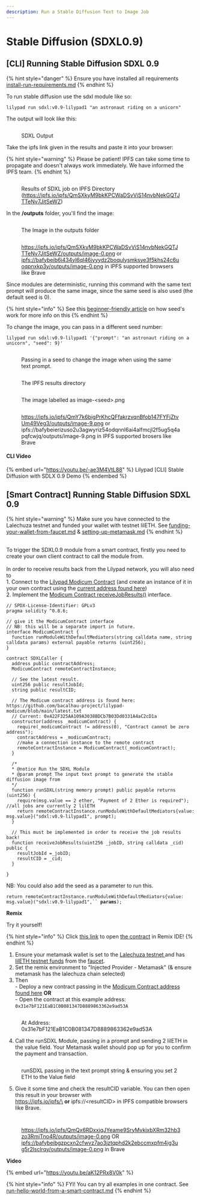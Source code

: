 ```yaml
---
description: Run a Stable Diffusion Text to Image Job
---
```


# Stable Diffusion (SDXL0.9)

## \[CLI] Running Stable Diffusion SDXL 0.9

{% hint style="danger" %}
Ensure you have installed all requirements [install-run-requirements.md](../lilypad-v1-testnet/quick-start/install-run-requirements.md "mention")
{% endhint %}

To run stable diffusion use the sdxl module like so:

```
lilypad run sdxl:v0.9-lilypad1 "an astronaut riding on a unicorn"
```

The output will look like this:&#x20;

<figure><img src="../.gitbook/assets/image (1).png" alt=""><figcaption><p>SDXL Output</p></figcaption></figure>

Take the ipfs link given in the results and paste it into your browser:

{% hint style="warning" %}
Please be patient! IPFS can take some time to propagate and doesn't always work immediately. We have informed the IPFS team.
{% endhint %}

<figure><img src="../.gitbook/assets/image (2).png" alt=""><figcaption><p>Results of SDXL job on IPFS Directory (<a href="https://ipfs.io/ipfs/QmSXkyM9bkKPCWaDSvViS14nvbNekGQTJTTeNv7JitSeWZ">https://ipfs.io/ipfs/QmSXkyM9bkKPCWaDSvViS14nvbNekGQTJTTeNv7JitSeWZ</a>)</p></figcaption></figure>

In the **/outputs** folder, you'll find the image:

<figure><img src="../.gitbook/assets/image (3).png" alt=""><figcaption><p>The Image in the outputs folder</p></figcaption></figure>

<figure><img src="../.gitbook/assets/image (5).png" alt=""><figcaption><p><a href="https://ipfs.io/ipfs/QmSXkyM9bkKPCWaDSvViS14nvbNekGQTJTTeNv7JitSeWZ">https://ipfs.io/ipfs/QmSXkyM9bkKPCWaDSvViS14nvbNekGQTJTTeNv7JitSeWZ</a><a href="stable-diffusion.md#running-stable-diffusion-from-the-cli">/outputs/image-0.png</a> or <a href="ipfs://bafybeib6i434yl6ql46jyyydz2boqulysmksye3f5khs24c6uoqpnxkp3y/outputs/image-0.png">ipfs://bafybeib6i434yl6ql46jyyydz2boqulysmksye3f5khs24c6uoqpnxkp3y/outputs/image-0.png</a> in IPFS supported browsers like Brave</p></figcaption></figure>

Since modules are deterministic, running this command with the same text prompt will produce the same image, since the same seed is also used (the default seed is 0).

{% hint style="info" %}
See this [beginner-friendly article](https://aituts.com/stable-diffusion-seed/) on how seed's work for more info on this
{% endhint %}

To change the image, you can pass in a different seed number:

```
lilypad run sdxl:v0.9-lilypad1 '{"prompt": "an astronaut riding on a unicorn", "seed": 9}'
```

<figure><img src="../.gitbook/assets/image (6).png" alt=""><figcaption><p>Passing in a seed to change the image when using the same text prompt.</p></figcaption></figure>

<figure><img src="../.gitbook/assets/image (7).png" alt=""><figcaption><p>The IPFS results directory</p></figcaption></figure>

<figure><img src="../.gitbook/assets/image (8).png" alt=""><figcaption><p>The image labelled as image-&#x3C;seed>.png</p></figcaption></figure>

<figure><img src="../.gitbook/assets/image (9).png" alt=""><figcaption><p><a href="https://ipfs.io/ipfs/QmY7k6bigPrKhcQFfakrzvqnBfob147FYFjZtvUm49Veg3/outputs/image-9.png">https://ipfs.io/ipfs/QmY7k6bigPrKhcQFfakrzvqnBfob147FYFjZtvUm49Veg3/outputs/image-9.png</a> or ipfs://bafybeierizuso2u3agwyriz54odqnnl6ai4alfmcjl2f5ug5q4apqfcwjq/outputs/image-9.png in IPFS supported brosers like Brave</p></figcaption></figure>

#### CLI Video

{% embed url="https://youtu.be/-ae3M4VtL88" %}
Lilypad \[CLI] Stable Diffusion with SDLX 0.9 Demo
{% endembed %}

## \[Smart Contract] Running Stable Diffusion SDXL 0.9

{% hint style="warning" %}
Make sure you have connected to the Lalechuza testnet and funded your wallet with testnet lilETH. See [funding-your-wallet-from-faucet.md](../lilypad-v1-testnet/quick-start/funding-your-wallet-from-faucet.md "mention") & [setting-up-metamask.md](../lilypad-v1-testnet/quick-start/setting-up-metamask.md "mention")
{% endhint %}

\
To trigger the SDXL0.9 module from a smart contract, firstly you need to create your own client contract to call the module from.\
\
In order to receive results back from the Lilypad network, you will also need to \
1\. Connect to the [Lilypad Modicum Contract](https://github.com/bacalhau-project/lilypad-modicum/blob/main/src/js/contracts/Modicum.sol) (and create an instance of it in your own contract using the [current address found here](https://github.com/bacalhau-project/lilypad-modicum/blob/main/latest.txt))\
2\. Implement the [Modicum Contract receiveJobResults()](https://github.com/bacalhau-project/lilypad-modicum/blob/main/src/js/contracts/Modicum.sol) interface.

```solidity
// SPDX-License-Identifier: GPLv3
pragma solidity ^0.8.6;

// give it the ModicumContract interface 
// NB: this will be a separate import in future.
interface ModicumContract {
  function runModuleWithDefaultMediators(string calldata name, string calldata params) external payable returns (uint256);
}

contract SDXLCaller {
  address public contractAddress;
  ModicumContract remoteContractInstance;
  
  // See the latest result.
  uint256 public resultJobId;
  string public resultCID;

  // The Modicum contract address is found here: https://github.com/bacalhau-project/lilypad-modicum/blob/main/latest.txt
  // Current: 0x422F325AA109A3038BDCb7B03Dd0331A4aC2cD1a
  constructor(address _modicumContract) {
    require(_modicumContract != address(0), "Contract cannot be zero address");
    contractAddress = _modicumContract;
    //make a connection instance to the remote contract
    remoteContractInstance = ModicumContract(_modicumContract);
  } 

  /*
  * @notice Run the SDXL Module
  * @param prompt The input text prompt to generate the stable diffusion image from
  */
  function runSDXL(string memory prompt) public payable returns (uint256) {
    require(msg.value == 2 ether, "Payment of 2 Ether is required"); //all jobs are currently 2 lilETH
    return remoteContractInstance.runModuleWithDefaultMediators{value: msg.value}("sdxl:v0.9-lilypad1", prompt);
  }
  
  // This must be implemented in order to receive the job results back!
  function receiveJobResults(uint256 _jobID, string calldata _cid) public {
    resultJobId =_jobID;
    resultCID = _cid;
  }

}
```

NB: You could also add the seed as a parameter to run this. &#x20;

`return remoteContractInstance.runModuleWithDefaultMediators{value: msg.value}("sdxl:v0.9-lilypad1",`` `**`params`**`);`



**Remix**

Try it yourself!&#x20;

{% hint style="info" %}
Click [this link](https://remix.ethereum.org/bacalhau-project/lilypad-modicum/blob/main/src/js/contracts/SDXLCaller.sol) to open [the contract](https://github.com/bacalhau-project/lilypad-modicum/blob/main/src/js/contracts/SDXLCaller.sol) in Remix IDE!
{% endhint %}

1. Ensure your metamask wallet is set to the [Lalechuza testnet ](../lilypad-v1-testnet/quick-start/setting-up-metamask.md)and has [lilETH testnet funds](../lilypad-v1-testnet/quick-start/funding-your-wallet-from-faucet.md) from the [faucet](https://testnet.lilypadnetwork.org).&#x20;
2. Set the remix environment to "Injected Provider - Metamask" (& ensure metamask has the lalechuza chain selected)
3. Then \
   \-  Deploy a new contract passing in the [Modicum Contract address found here](https://github.com/bacalhau-project/lilypad-modicum/blob/main/latest.txt) **OR**\
   \-  Open the contract at this example address: `0x31e7bF121EaB1C0B081347D8889863362e9ad53A`

<figure><img src="../.gitbook/assets/image (22).png" alt=""><figcaption><p>At Address: 0x31e7bF121EaB1C0B081347D8889863362e9ad53A</p></figcaption></figure>

4. Call the runSDXL Module, passing in a prompt and sending 2 lilETH in the value field. Your Metamask wallet should pop up for you to confirm the payment and transaction.

<figure><img src="../.gitbook/assets/image (24).png" alt=""><figcaption><p>runSDXL passing in the text prompt string &#x26; ensuring you set 2 ETH to the Value field</p></figcaption></figure>

5. Give it some time and check the resultCID variable. You can then open this result in your browser with \
   https://ipfs.io/ipfs/\<resultCID> **or** ipfs://\<resultCID> in IPFS compatible browsers like Brave.

<figure><img src="../.gitbook/assets/image (25).png" alt=""><figcaption></figcaption></figure>

<figure><img src="../.gitbook/assets/image (26).png" alt=""><figcaption><p><a href="https://ipfs.io/ipfs/QmQx6RDxxjqJYeame9SryMvkjxbXRm32hb3zo3RmiTno4R/outputs/image-0.png">https://ipfs.io/ipfs/QmQx6RDxxjqJYeame9SryMvkjxbXRm32hb3zo3RmiTno4R/outputs/image-0.png</a>  OR <a href="ipfs://bafybeibgzpcxn2cfwvz7ao3jztqphd2k2ebccmxpfm4ig3ug5r2lsclrqy/outputs/image-0.png">ipfs://bafybeibgzpcxn2cfwvz7ao3jztqphd2k2ebccmxpfm4ig3ug5r2lsclrqy/outputs/image-0.png</a> in Brave</p></figcaption></figure>

**Video**

{% embed url="https://youtu.be/aK12PRx8V0k" %}

{% hint style="info" %}
FYI! You can try all examples in one contract. See [run-hello-world-from-a-smart-contract.md](../lilypad-v1-testnet/quick-start/run-hello-world-from-a-smart-contract.md "mention")
{% endhint %}
